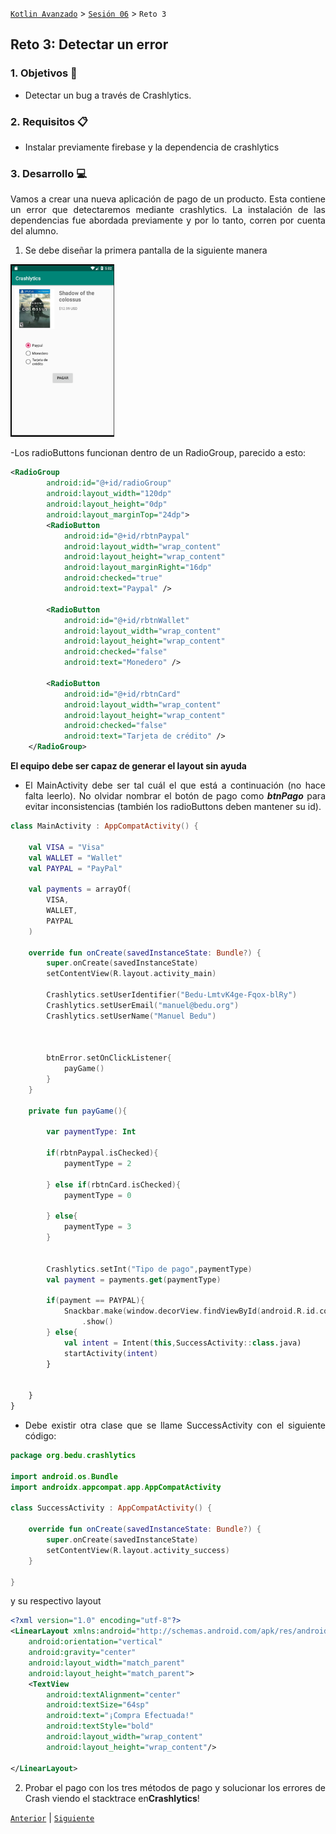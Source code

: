 [`Kotlin Avanzado`](../../Readme.md) > [`Sesión 06`](../Readme.md) > `Reto 3 `

## Reto 3: Detectar un error

<div style="text-align: justify;">




### 1. Objetivos :dart:

* Detectar un bug a través de Crashlytics.

### 2. Requisitos :clipboard:

* Instalar previamente firebase y la dependencia de crashlytics

### 3. Desarrollo :computer:

Vamos a crear una nueva aplicación de pago de un producto. Esta contiene un error que detectaremos mediante crashlytics. La instalación de las dependencias fue abordada previamente y por lo tanto, corren por cuenta del alumno.

1. Se debe diseñar la primera pantalla de la siguiente manera

<img src="01.png" width="33%"/>


-Los radioButtons funcionan dentro de un RadioGroup, parecido a esto:

```xml
<RadioGroup
        android:id="@+id/radioGroup"
        android:layout_width="120dp"
        android:layout_height="0dp"
        android:layout_marginTop="24dp">
        <RadioButton
            android:id="@+id/rbtnPaypal"
            android:layout_width="wrap_content"
            android:layout_height="wrap_content"
            android:layout_marginRight="16dp"
            android:checked="true"
            android:text="Paypal" />

        <RadioButton
            android:id="@+id/rbtnWallet"
            android:layout_width="wrap_content"
            android:layout_height="wrap_content"
            android:checked="false"
            android:text="Monedero" />

        <RadioButton
            android:id="@+id/rbtnCard"
            android:layout_width="wrap_content"
            android:layout_height="wrap_content"
            android:checked="false"
            android:text="Tarjeta de crédito" />
    </RadioGroup>
```

**El equipo debe ser capaz de generar el layout sin ayuda**

- El MainActivity debe ser tal cuál el que está a continuación (no hace falta leerlo). No olvidar nombrar el botón de pago como ***btnPago*** para evitar inconsistencias (también los radioButtons deben mantener su id).

```kotlin
class MainActivity : AppCompatActivity() {

    val VISA = "Visa"
    val WALLET = "Wallet"
    val PAYPAL = "PayPal"

    val payments = arrayOf(
        VISA,
        WALLET,
        PAYPAL
    )

    override fun onCreate(savedInstanceState: Bundle?) {
        super.onCreate(savedInstanceState)
        setContentView(R.layout.activity_main)

        Crashlytics.setUserIdentifier("Bedu-LmtvK4ge-Fqox-blRy")
        Crashlytics.setUserEmail("manuel@bedu.org")
        Crashlytics.setUserName("Manuel Bedu")



        btnError.setOnClickListener{
            payGame()
        }
    }

    private fun payGame(){

        var paymentType: Int

        if(rbtnPaypal.isChecked){
            paymentType = 2

        } else if(rbtnCard.isChecked){
            paymentType = 0

        } else{
            paymentType = 3
        }


        Crashlytics.setInt("Tipo de pago",paymentType)
        val payment = payments.get(paymentType)

        if(payment == PAYPAL){
            Snackbar.make(window.decorView.findViewById(android.R.id.content), "No se Admite PayPal", Snackbar.LENGTH_LONG)
                .show()
        } else{
            val intent = Intent(this,SuccessActivity::class.java)
            startActivity(intent)
        }


    }
}

```

- Debe existir otra clase que se llame SuccessActivity con el siguiente código:

```kotlin
package org.bedu.crashlytics

import android.os.Bundle
import androidx.appcompat.app.AppCompatActivity

class SuccessActivity : AppCompatActivity() {

    override fun onCreate(savedInstanceState: Bundle?) {
        super.onCreate(savedInstanceState)
        setContentView(R.layout.activity_success)
    }

}
```

y su respectivo layout

```xml
<?xml version="1.0" encoding="utf-8"?>
<LinearLayout xmlns:android="http://schemas.android.com/apk/res/android"
    android:orientation="vertical"
    android:gravity="center"
    android:layout_width="match_parent"
    android:layout_height="match_parent">
    <TextView
        android:textAlignment="center"
        android:textSize="64sp"
        android:text="¡Compra Efectuada!"
        android:textStyle="bold"
        android:layout_width="wrap_content"
        android:layout_height="wrap_content"/>

</LinearLayout>
```

2. Probar el pago con los tres métodos de pago y solucionar los errores de Crash viendo el stacktrace en**Crashlytics**!

[`Anterior`](../Ejemplo-04) | [`Siguiente`](../Proyecto)      

</div>